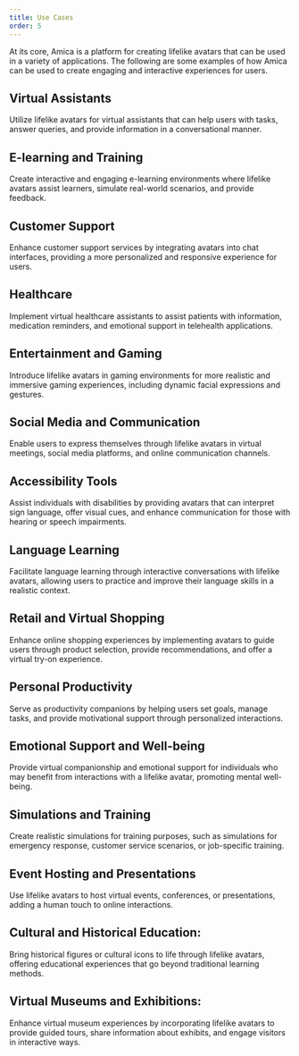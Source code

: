 ```yaml
---
title: Use Cases
order: 5
---
```


At its core, Amica is a platform for creating lifelike avatars that can be used in a variety of applications. The following are some examples of how Amica can be used to create engaging and interactive experiences for users.

## Virtual Assistants

Utilize lifelike avatars for virtual assistants that can help users with tasks, answer queries, and provide information in a conversational manner.

## E-learning and Training

Create interactive and engaging e-learning environments where lifelike avatars assist learners, simulate real-world scenarios, and provide feedback.

## Customer Support

Enhance customer support services by integrating avatars into chat interfaces, providing a more personalized and responsive experience for users.

## Healthcare

Implement virtual healthcare assistants to assist patients with information, medication reminders, and emotional support in telehealth applications.

## Entertainment and Gaming

Introduce lifelike avatars in gaming environments for more realistic and immersive gaming experiences, including dynamic facial expressions and gestures.

## Social Media and Communication

Enable users to express themselves through lifelike avatars in virtual meetings, social media platforms, and online communication channels.

## Accessibility Tools

Assist individuals with disabilities by providing avatars that can interpret sign language, offer visual cues, and enhance communication for those with hearing or speech impairments.

## Language Learning

Facilitate language learning through interactive conversations with lifelike avatars, allowing users to practice and improve their language skills in a realistic context.

## Retail and Virtual Shopping

Enhance online shopping experiences by implementing avatars to guide users through product selection, provide recommendations, and offer a virtual try-on experience.

## Personal Productivity

Serve as productivity companions by helping users set goals, manage tasks, and provide motivational support through personalized interactions.

## Emotional Support and Well-being

Provide virtual companionship and emotional support for individuals who may benefit from interactions with a lifelike avatar, promoting mental well-being.

## Simulations and Training

Create realistic simulations for training purposes, such as simulations for emergency response, customer service scenarios, or job-specific training.

## Event Hosting and Presentations

Use lifelike avatars to host virtual events, conferences, or presentations, adding a human touch to online interactions.

## Cultural and Historical Education:

Bring historical figures or cultural icons to life through lifelike avatars, offering educational experiences that go beyond traditional learning methods.

## Virtual Museums and Exhibitions:

Enhance virtual museum experiences by incorporating lifelike avatars to provide guided tours, share information about exhibits, and engage visitors in interactive ways.
